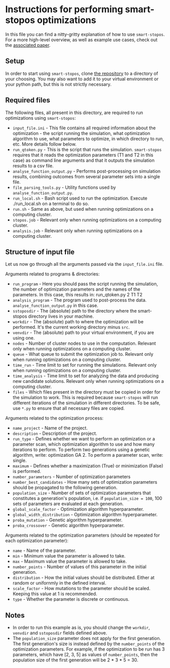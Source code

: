 # Instructions for performing smart-stopos optimizations

In this file you can find a nitty-gritty explanation of how to use `smart-stopos`. For a more high-level overview, as well as example use cases, check out the [associated paper](https://arxiv.org/abs/2010.16373).

## Setup

In order to start using `smart-stopos`, clone [the repository](https://gitlab.com/aritoka/smart-stopos) to a directory of your choosing. You may also want to add it to your virtual environment or your python path, but this is not strictly necessary.

## Required files

The following files, all present in this directory, are required to run optimizations using `smart-stopos`:

* `input_file.ini` - This file contains all required information about the optimization - the script running the simulation, what optimization algorithm to use, what parameters to optimize, in which directory to run, etc. More details follow below.
* `run_qtoken.py` - This is the script that runs the simulation. `smart-stopos` requires that it reads the optimization parameters (T1 and T2 in this case) as command line arguments and that it outputs the simulation results to a csv file.
* `analyse_function_output.py` - Performs post-processing on simulation results, combining outcomes from several parameter sets into a single file.
* `file_parsing_tools.py` - Utility functions used by `analyse_function_output.py`.
* `run_local.sh` - Bash script used to run the optimization. Execute ./run_local.sh on a terminal to do so.
* `run.sh` - Same as above, but used when running optimizations on a computing cluster.
* `stopos.job` - Relevant only when running optimizations on a computing cluster.
* `analysis.job` - Relevant only when running optimizations on a computing cluster.

## Structure of input file

Let us now go through all the arguments passed via the `input_file.ini` file.

Arguments related to programs & directories:

* `run_program` - Here you should pass the script running the simulation, the number of optimization parameters and the names of the parameters. In this case, this results in: run_qtoken.py 2 T1 T2
* `analysis_program` - The program used to post-process the data. `analyse_function_output.py` in this case.
* `sstoposdir` - The (absolute) path to the directory where the smart-stopos directory lives in your machine.
* `workdir` - The (absolute) path to where the optimization will be performed. It's the current working directory minus `src`.
* `venvdir` - The (absolute) path to your virtual environment, if you are using one.
* `nodes` - Number of cluster nodes to use in the computation. Relevant only when running optimizations on a computing cluster.
* `queue` - What queue to submit the optimization job to. Relevant only when running optimizations on a computing cluster.
* `time_run` - Time limit to set for running the simulations. Relevant only when running optimizations on a computing cluster.
* `time_analysis` - Time limit to set for analyzing the data and producing new candidate solutions. Relevant only when running optimizations on a computing cluster.
* `files` - Which files present in the directory must be copied in order for the simulation to work. This is required because `smart-stopos` will run different iterations of the simulation in different directories. To be safe, use `*.py` to ensure that all necessary files are copied.

Arguments related to the optimization process:

* `name_project` - Name of the project.
* `description` - Description of the project.
* `run_type` - Defines whether we want to perform an optimization or a parameter scan, which optimization algorithm to use and how many iterations to perform. To perform two generations using a genetic algorithm, write: optimization GA 2. To perform a parameter scan, write: single.
* `maximum` - Defines whether a maximization (True) or minimization (False) is performed.
* `number_parameters` - Number of optimization parameters
* `number_best_candidates` - How many sets of optimization parameters should be propagated to the following generation.
* `population_size` - Number of sets of optimization parameters that constitutes a generation's population, i.e. if `population_size = 100`, 100 sets of parameters are evaluated at each generation.
* `global_scale_factor` - Optimization algorithm hyperparameter.
* `global_width_distribution` - Optimization algorithm hyperparameter.
* `proba_mutation` - Genetic algorithm hyperparameter.
* `proba_crossover` - Genetic algorithm hyperparameter.

Arguments related to the optimization parameters (should be repeated for each optimization parameter):

* `name` - Name of the parameter.
* `min` - Minimum value the parameter is allowed to take.
* `max` - Maximum value the parameter is allowed to take.
* `number_points` - Number of values of this parameter in the initial generation.
* `distribution` - How the initial values should be distributed. Either at random or unifornmly in the defined interval.
* `scale_factor` - How mutations to the parameter should be scaled. Keeping this value at 1 is recommended.
* `type` - Whether the parameter is discrete or continuous.

## Notes


* In order to run this example as is, you should change the `workdir`, `venvdir` and `sstoposdir` fields defined above.
* The `population_size` parameter does not apply for the first generation. The first generation's size is instead defined by the `number_points` of the optimization parameters. For example, if the optimization to be run has 3 parameters, which have [2, 3, 5] as values of `number_points`, then the population size of the first generation will be 2 * 3 * 5 = 30. 